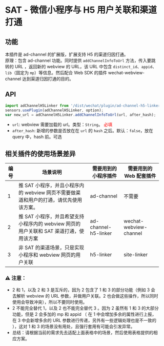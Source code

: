 # SAT - 微信小程序与 H5 用户关联和渠道打通

## 功能
本插件是 ad-channel 的扩展版，扩展支持 H5 的渠道归因打通。  
原理：包含 ad-channel 功能。同时提供 `addChannelInfoToUrl` 方法，传入要跳转的 URL ，返回新的 webview 的 URL，该 URL 中包含 `distinct_id`、`appid`、`lib`（固定为 `mp`）等信息。然后配合 Web SDK 的插件 wechat-webview-channel 达到渠道归因打通的目的。  

## API
```javascript
import adChannelH5Linker from '/dist/wechat/plugin/ad-channel-h5-linker/index.esm.js'  
sensors.usePlugin(adChannelH5Linker, option);
var new_url = adChannelH5Linker.addChannelInfoToUrl(url, after_hash);

```
* `url`: webview 需要加载的 url。类型：`String`。<span style="color:red"> 必填 </span>   
* `after_hash`:  新增的参数是否放在在 `url` 的 `hash` 之后。默认：`false`，放在 query 中，hash 前。可选  

## 相关插件的使用场景差异
| 编号| 场景说明| 需要用到的小程序插件 |需要用到的 Web 配套插件 |
| ------| ------ | ------ | ------ |
|1|推 SAT 小程序，并且小程序内的 webview 网页不需要做渠道和用户的打通，请优先使用该方案。 | ad-channel | 不需要 |
|2|推 SAT 小程序，并且希望支持小程序内的 webview 网页的用户关联和 SAT 渠道打通，使用该方案| ad-channel-h5-linker  | wechat-webview-channel | 
|3|非 SAT 的渠道场景，只是实现小程序和 webview 网页的用户关联| h5-linker | site-linker |

### ⚠ 注意：
* 2 和 1，以及 2 和 3 是互斥的，因为 2 包含了 1 和 3 的部分功能（例如 3 会去解析 webview 的 URL 参数，并做用户关联。2 也会做这些操作，所以同时使用会导致冲突），所以不要同时使用。
* 2 不能完全替代 1，以及 2 也不能完全替代 3 。因为 2 虽然有 1 和 3 的大部分功能，但是 2 会多加的 mp 和 appid （ 在 1 中会增加多余的属性进行上报，在 3 中会新增多余的 URL 参数进行传递，另外有一些逻辑处理也是不一致的 ），这对 1 和 3 的场景没有用处，且强行套用有可能会引发异常。
* 总结：请根据当前的需求先去适配上面表格中的场景，然后使用表格提供的相应方案。


